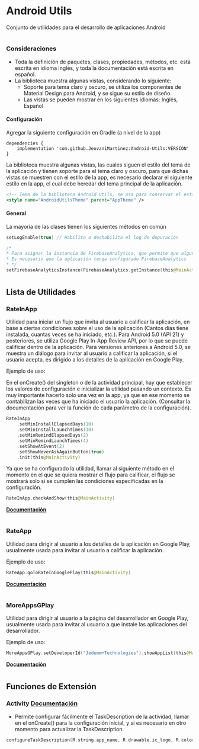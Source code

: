 # Android Utils

Conjunto de utilidades para el desarrollo de aplicaciones Android

#

### Consideraciones
- Toda la definición de paquetes, clases, propiedades, métodos, etc. está escrita en idioma inglés, y toda la documentación está escrita en español.
- La biblioteca muestra algunas vistas, considerando lo siguiente:
	- Soporte para tema claro y oscuro, se utiliza los componentes de Material Design para Android, y se sigue su estilo de diseño.
	- Las vistas se pueden mostrar en los siguientes idiomas: Inglés, Español

#### Configuración
Agregar la siguiente configuración en Gradle (a nivel de la app)
```Gradle
dependencies {
    implementation 'com.github.JeovaniMartinez:Android-Utils:VERSION'
}
```

La biblioteca muestra algunas vistas, las cuales siguen el estilo del tema de la aplicación y tienen soporte para el tema claro y oscuro, para que dichas vistas se muestren con el estilo de la app, es necesario declarar el siguiente estilo en la app, el cual debe heredar del tema principal de la aplicación.
```XML
<!-- Tema de la biblioteca Android Utils, se usa para conservar el estilo de la aplicación  -->
<style name="AndroidUtilsTheme" parent="AppTheme" />
```

#### General

La mayoría de las clases tienen los siguientes métodos en común
```Kotlin
setLogEnable(true) // Habilita o deshabilita el log de depuración

/*
* Para asignar la instancia de FirebaseAnalytics, que permite que algunas clases registren eventos.
* Es necesario que la aplicación tenga configurado FirebaseAnalytics
* */
setFirebaseAnalyticsInstance(FirebaseAnalytics.getInstance(this@MainActivity))
```

#
#

## Lista de Utilidades

### RateInApp 
Utilidad para iniciar un flujo que invita al usuario a calificar la aplicación, en base a ciertas condiciones sobre el uso de la aplicación (Cantos días tiene instalada, cuantas veces se ha iniciado, etc.).
Para Android 5.0 (API 21) y posteriores, se utiliza Google Play In-App Review API, por lo que se puede calificar dentro de la aplicación.
Para versiones anteriores a Android 5.0, se muestra un diálogo para invitar al usuario a calificar la aplicación, si el usuario acepta, es dirigido a los detalles de la aplicación en Google Play.

Ejemplo de uso:

En el onCreate() del singleton o de la actividad principal, hay que establecer los valores de configuración e inicializar la utilidad pasando un contexto. Es muy importante hacerlo solo una vez en la app, ya que en ese momento se contabilizan las veces que ha iniciado el usuario la aplicación. (Consultar la documentación para ver la función de cada parámetro de la configuración).
```Kotlin
RateInApp
    .setMinInstallElapsedDays(10)
    .setMinInstallLaunchTimes(10)
    .setMinRemindElapsedDays(2)
    .setMinRemindLaunchTimes(4)
    .setShowAtEvent(2)
    .setShowNeverAskAgainButton(true)
    .init(this@MainActivity)
```

Ya que se ha configurado la utilidad, llamar al siguiente método en el momento en el que se quiera mostrar el flujo para calificar, el flujo se mostrará solo si se cumplen las condiciones especificadas en la configuración.
```Kotlin
RateInApp.checkAndShow(this@MainActivity)
```
**[Documentación ](docs/androidutils/com.jeovanimartinez.androidutils.reviews.rateinapp/-rate-in-app/index.md)**

#

### RateApp 

Utilidad para dirigir al usuario a los detalles de la aplicación en Google Play, usualmente usada para invitar al usuario a calificar la aplicación.

Ejemplo de uso:
```Kotlin
RateApp.goToRateInGooglePlay(this@MainActivity)
```
**[Documentación ](docs/androidutils/com.jeovanimartinez.androidutils.reviews/-rate-app/index.md)**

#

### MoreAppsGPlay 
Utilidad para dirigir al usuario a la página del desarrollador en Google Play, usualmente usada para invitar al usuario a que instale las aplicaciones del desarrollador.

Ejemplo de uso:
```Kotlin
MoreAppsGPlay.setDeveloperId("Jedemm+Technologies").showAppList(this@MainActivity)
```
**[Documentación ](docs/androidutils/com.jeovanimartinez.androidutils.moreapps/-more-apps-g-play/index.md)**

#

#

## Funciones de Extensión

### Activity **[Documentación ](docs/androidutils/com.jeovanimartinez.androidutils.extensions/android.app.-activity/index.md)**

- Permite configurar fácilmente el TaskDescription de la actividad, llamar en el onCreate() para la configuración inicial, y si es necesario en otro momento para actualizar la TaskDescription.
```Kotlin
configureTaskDescription(R.string.app_name, R.drawable.ic_logo, R.color.colorBackground)
```



